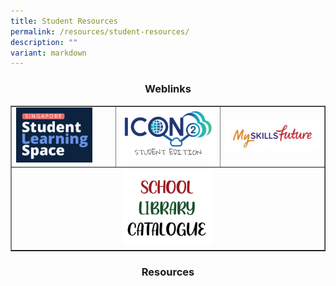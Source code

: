 ```yaml
---
title: Student Resources
permalink: /resources/student-resources/
description: ""
variant: markdown
---
```

<h3><center>Weblinks</center></h3>
<table style="border-collapse: collapse; width: 100%;" border="1">
<tbody>
<tr>
<td style="width: 33.3333%;"><a href="https://vle.learning.moe.edu.sg/login"><img style="width: 80%;" src="/images/srr1.png"></a></td>
<td style="width: 33.3333%;"><a href="https://workspace.google.com/dashboard"><img src="/images/srr2.png"></a></td>
<td style="width: 33.3333%;"><a href="http://www.myskillsfuture.sg/secondary"><img src="/images/srr3.jpg"></a></td>
</tr>
	<tr>
		<td style="text-align: center;" colspan="3">
			<a href="https://schoolibrary.moe.edu.sg/tanjongkatonggirls/cgi-bin/spydus.exe/MSGTRN/WPAC/HOME"><img style="width: 30%;" src="/images/Resources/Student/liblogo.png"></a></td>
			
</tr></tbody>
</table>

<center><h3>Resources</h3></center>
